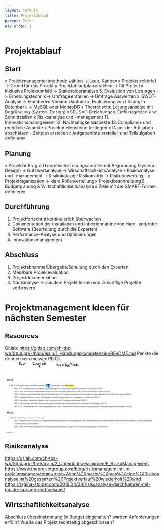 ```yaml
---
layout: default
title: Projektablauf
parent: Offen
nav_order: 1
---
```


# Projektablauf

## Start

x Projektmanagementmethode wählen -> Lean, Kanban
x Projektsteckbrief -> Grund für das Projekt
x Projektablaufplan erstellen -> Git Project
x inklusive Projektumfeld -> Stakeholderanalyse
5. Evaluation von Losungen -> Erhebungstechnik -> Umfrage erstellen -> Umfrage Auswerten
x. SWOT-Analyse -> Emmbeded Version plantuml
x. Evaluierung von Lösungen Datenbank -> MySQL oder MongoDB
x Theoretische Lösungsansätze mit Begründung (System-Design)
x SEUSAG Beziehungen, Einflussgrößen und Schnittstellen
x Risikoanalyse und -management
11. Innovationsmanagement
12. Nachhaltigkeitsaspekte
13. Compliance und rechtliche Aspekte
x Projektmeilensteine festlegen
x Dauer der Aufgaben abschätzen - Zeitplan erstellen
x Aufgabenliste erstellen und Teilaufgaben definieren

## Planung

x Projektauftrag
x Theoretische Losungsansatze mit Begrundung (System-Design) -> Nutzwertanalyce -> WirschaftslichkeitsAnalyze
x Risikoanalyse und -management -> Risikokatalog  -Risikomatrix -> Risikobewertung -
x Projektorganisation -> klare Rollenverteilung
x Projektbeschreibung
6. Budgetplanung & Wirtschaftlichkeitsanalyse
x Ziele mit der SMART-Formel definieren

## Durchführung

1. Projektfortschritt kontinuierlich überwachen
2. Dokumentation der Installation und Inbetriebnahme von Hard- und/oder Software (Beurteilung durch die Experten)
3. Performance-Analyse und Optimierungen
4. Innovationsmanagement

## Abschluss

1. Projektabnahme/Übergabe/Schulung durch den Experten
2. Messbare Projektevaluation
3. Projektdokumentation
4. Nachanalyse -> aus dem Projekt lernen und zukünftige Projekte verbessern

# Projektmanagement Ideen für nächsten Semester

## Resources

Gitlab: https://gitlab.com/ch-tbz-wb/Stud/prj/-/blob/main/1_Handlungskompetenzen/README.md
Punkte die drinnen sein müssen PRJ2: ![Projektmanagement](/docs/img/Planen_Projektmgmt.png)

## Risikoanalyse

https://gitlab.com/ch-tbz-wb/Stud/prj/-/tree/main/2_Unterrichtsressourcen/F_RisikoManagement 
https://www.theprojectgroup.com/blog/risikomanagement-im-projektmanagement/#:~:text=Wann%20macht%20man%20eine%20Risikoanalyse,im%20gesamten%20Projektverlauf%20wiederholt%20wird.
https://regina-stoiber.com/2019/04/28/risikoanalyse-durchfuehren-mit-muster-vorlage-und-beispiel/

## Wirtschaftlichkeitsanalyse

Abschluss übereinstimmung
Ist Budget eingehalten? wurden Anforderungen erfüllt? Wurde das Projekt rechtzeitig abgeschlossen?
